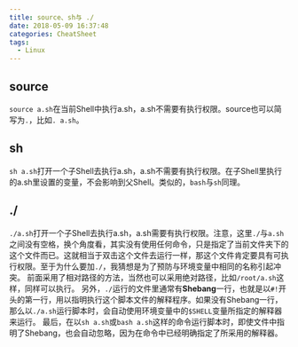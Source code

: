 ```yaml
---
title: source、sh与 ./
date: 2018-05-09 16:37:48
categories: CheatSheet
tags:
  - Linux
---
```


## source
`source a.sh`在当前Shell中执行a.sh，a.sh不需要有执行权限。source也可以简写为`.`，比如`. a.sh`。
## sh
`sh a.sh`打开一个子Shell去执行a.sh，a.sh不需要有执行权限。在子Shell里执行的a.sh里设置的变量，不会影响到父Shell。类似的，`bash`与`sh`同理。
## ./
`./a.sh`打开一个子Shell去执行a.sh，a.sh需要有执行权限。注意，这里`./`与`a.sh`之间没有空格，换个角度看，其实没有使用任何命令，只是指定了当前文件夹下的这个文件而已。这就相当于双击这个文件去运行一样，那这个文件肯定要具有可执行权限。至于为什么要加`./`，我猜想是为了预防与环境变量中相同的名称引起冲突。
前面采用了相对路径的方法，当然也可以采用绝对路径，比如`/root/a.sh`这样，同样可以执行。
另外，`./`运行的文件里通常有**Shebang**一行，也就是以`#!`开头的第一行，用以指明执行这个脚本文件的解释程序。如果没有Shebang一行，那么以`./a.sh`运行脚本时，会自动使用环境变量中的`$SHELL`变量所指定的解释器来运行。
最后，在以`sh a.sh`或`bash a.sh`这样的命令运行脚本时，即使文件中指明了Shebang，也会自动忽略，因为在命令中已经明确指定了所采用的解释器。